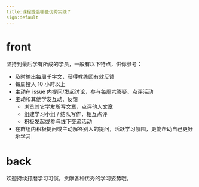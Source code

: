 ```yaml
---
title:课程提倡哪些优秀实践？
sign:default
---
```


# front

坚持到最后学有所成的学员，一般有以下特点，供你参考：

- 及时输出每周千字文，获得教练团有效反馈
- 每周投入 10 小时以上
- 主动在 issue 内提问/发起讨论，参与每周六答疑、点评活动
- 主动和其他学友互动、反馈
   - 浏览其它学友所写文章，点评他人文章
   - 组建学习小组 / 结队写作，相互点评
   - 积极发起或参与线下交流活动
- 在群组内积极提问或主动解答别人的提问，活跃学习氛围，更能帮助自己更好地学习




# back
欢迎持续打磨学习习惯，贡献各种优秀的学习姿势哦。




